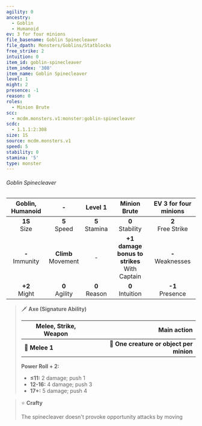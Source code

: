 ```yaml
---
agility: 0
ancestry:
  - Goblin
  - Humanoid
ev: 3 for four minions
file_basename: Goblin Spinecleaver
file_dpath: Monsters/Goblins/Statblocks
free_strike: 2
intuition: 0
item_id: goblin-spinecleaver
item_index: '308'
item_name: Goblin Spinecleaver
level: 1
might: 2
presence: -1
reason: 0
roles:
  - Minion Brute
scc:
  - mcdm.monsters.v1:monster:goblin-spinecleaver
scdc:
  - 1.1.1:2:308
size: 1S
source: mcdm.monsters.v1
speed: 5
stability: 0
stamina: '5'
type: monster
---
```


###### Goblin Spinecleaver

|  Goblin, Humanoid   |            -            |      Level 1       |                   Minion Brute                   | EV 3 for four minions  |
| :-----------------: | :---------------------: | :----------------: | :----------------------------------------------: | :--------------------: |
|  **1S**<br/> Size   |    **5**<br/> Speed     | **5**<br/> Stamina |               **0**<br/> Stability               | **2**<br/> Free Strike |
| **-**<br/> Immunity | **Climb**<br/> Movement |         -          | **+1 damage bonus to strikes**<br/> With Captain | **-**<br/> Weaknesses  |
|  **+2**<br/> Might  |   **0**<br/> Agility    | **0**<br/> Reason  |               **0**<br/> Intuition               |  **-1**<br/> Presence  |

<!-- -->
> 🗡 **Axe (Signature Ability)**
>
> | **Melee, Strike, Weapon** |                          **Main action** |
> | ------------------------- | ---------------------------------------: |
> | **📏 Melee 1**            | **🎯 One creature or object per minion** |
>
> **Power Roll + 2:**
>
> - **≤11:** 2 damage; push 1
> - **12-16:** 4 damage; push 3
> - **17+:** 5 damage; push 4

<!-- -->
> ⭐️ **Crafty**
>
> The spinecleaver doesn't provoke opportunity attacks by moving
